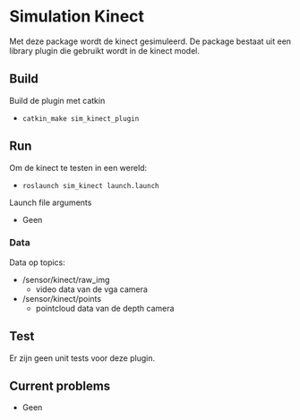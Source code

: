 # Simulation Kinect

Met deze package wordt de kinect gesimuleerd. De package bestaat uit een library plugin die 
gebruikt wordt in de kinect model.

## Build

Build de plugin met catkin
* `catkin_make sim_kinect_plugin`

## Run

Om de kinect te testen in een wereld:
* `roslaunch sim_kinect launch.launch` 

Launch file arguments
* Geen

### Data

Data op topics:
* /sensor/kinect/raw_img
    * video data van de vga camera
* /sensor/kinect/points
    * pointcloud data van de depth camera

## Test

Er zijn geen unit tests voor deze plugin.

## Current problems

* Geen